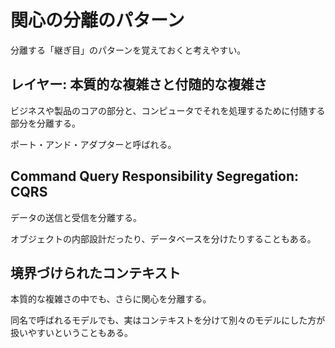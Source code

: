 # 関心の分離のパターン


分離する「継ぎ目」のパターンを覚えておくと考えやすい。


## レイヤー: 本質的な複雑さと付随的な複雑さ

ビジネスや製品のコアの部分と、コンピュータでそれを処理するために付随する部分を分離する。

ポート・アンド・アダプターと呼ばれる。

## Command Query Responsibility Segregation: CQRS

データの送信と受信を分離する。

オブジェクトの内部設計だったり、データベースを分けたりすることもある。

## 境界づけられたコンテキスト

本質的な複雑さの中でも、さらに関心を分離する。

同名で呼ばれるモデルでも、実はコンテキストを分けて別々のモデルにした方が扱いやすいということもある。
